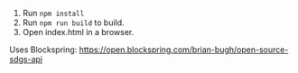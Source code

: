1. Run `npm install`
2. Run `npm run build` to build.
3. Open index.html in a browser.

Uses Blockspring: https://open.blockspring.com/brian-bugh/open-source-sdgs-api

